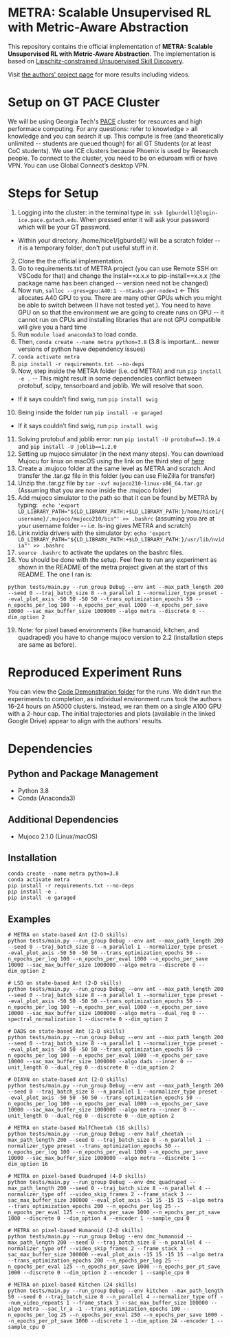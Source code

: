 # METRA: Scalable Unsupervised RL with Metric-Aware Abstraction

This repository contains the official implementation of **METRA: Scalable Unsupervised RL with Metric-Aware Abstraction**.
The implementation is based on
[Lipschitz-constrained Unsupervised Skill Discovery](https://github.com/seohongpark/LSD).

Visit [the authors' project page](https://seohong.me/projects/metra/) for more results including videos.


# Setup on GT PACE Cluster
We will be using Georgia Tech's [PACE](https://gatech.service-now.com/home?id=kb_article_view&sysparm_article=KB0042102) cluster for resources and high performace computing.
For any questions: refer to knowledge > all knowledge and you can search it up. This compute is free (and theoretically unlimited -- students are queued though) for all GT Students (or at least CoC students). We use ICE clusters because Phoenix is used by Research people. To connect to the cluster, you need to be on eduroam wifi or have VPN. You can use Global Connect’s desktop VPN.

# Steps for Setup
1.  Logging into the cluster:
in the terminal type in: `ssh [gburdell]@login-ice.pace.gatech.edu`. When pressed enter it will ask your password which will be your GT password. 
- Within your directory, /home/hice1/[gburdell]/ will be a scratch folder -- it is a temporary folder, don't put useful stuff in it.

2. Clone the the official implementation.
3. Go to requirements.txt of METRA project (you can use Remote SSH on VSCode for that) and change the instal==x.x.x to pip-install==x.x.x (the package name has been changed -- version need not be changed)
4. Now run, `salloc --gres=gpu:A40:1 --ntasks-per-node=1` ← This allocates A40 GPU to you. There are many other GPUs which you might be able to switch between (I have not tested yet.). You need to have GPU on so that the environment we are going to create runs on GPU -- it cannot run on CPUs and installing libraries that are not GPU compatible will give you a hard time
5. Run `module load anaconda3` to load conda.
6.  Then, `conda create --name metra python=3.8` (3.8 is important… newer versions of python have dependency issues)
7.   `conda activate metra`
8.   `pip install -r requirements.txt --no-deps`
9.   Now, step inside the METRA folder (i.e. cd METRA) and run `pip install -e .` -- This might result in some dependencies conflict between protobuf, scipy, tensorboard and joblib. We will resolve that soon.
- If it says couldn’t find swig, run `pip install swig`

10. Being inside the folder run `pip install -e garaged`
- If it says couldn’t find swig, run `pip install swig`

11. Solving protobuf and joblib error: run `pip install -U protobuf==3.19.4` and `pip install -U joblib==1.2.0`
12. Setting up mujoco simulator (in the next many steps). You can download Mujocu for linux on macOS using the link on the third step of [here](https://gist.github.com/saratrajput/60b1310fe9d9df664f9983b38b50d5da)
13.  Create a .mujoco folder at the same level as METRA and scratch. And transfer the .tar.gz file in this folder (you can use FileZilla for transfer)
14.  Unzip the .tar.gz file by `tar -xvf mujoco210-linux-x86_64.tar.gz` (Assuming that you are now inside the .mujoco folder)
15.  Add mujoco simulator to the path so that it can be found by METRA by typing: ` echo 'export LD_LIBRARY_PATH="${LD_LIBRARY_PATH:+$LD_LIBRARY_PATH:}/home/hice1/{username}/.mujoco/mujoco210/bin"' >> .bashrc` (assuming you are at your username folder -- i.e. ls-ing gives METRA and scratch)
16.  Link nvidia drivers with the simulator by: `echo 'export LD_LIBRARY_PATH="${LD_LIBRARY_PATH:+$LD_LIBRARY_PATH:}/usr/lib/nvidia"' >> .bashrc`
17. `source .bashrc` to activate the updates on the bashrc files.
18. You should be done with the setup. Feel free to run any experiment as shown in the README of the metra project given at the start of this README. The one I ran is:
```
python tests/main.py --run_group Debug --env ant --max_path_length 200 --seed 0 --traj_batch_size 8 --n_parallel 1 --normalizer_type preset --eval_plot_axis -50 50 -50 50 --trans_optimization_epochs 50 --n_epochs_per_log 100 --n_epochs_per_eval 1000 --n_epochs_per_save 10000 --sac_max_buffer_size 1000000 --algo metra --discrete 0 --dim_option 2
```

19. Note: for pixel based environments (like humanoid, kitchen, and quadraped) you have to change mujoco version to 2.2 (installation steps are same as before).

# Reproduced Experiment Runs
You can view the [Code Demonstration folder](https://drive.google.com/drive/folders/1cmt6VuAH89VTA2ug0ZBflqTvUKEzJ7lO?usp=sharing) for the runs. We didn’t run the experiments to completion, as individual environment runs took the authors 16-24 hours on A5000 clusters. Instead, we ran them on a single A100 GPU with a 2-hour cap. The initial trajectories and plots (available in the linked Google Drive) appear to align with the authors' results.

# Dependencies
## Python and Package Management
- Python 3.8
- Conda (Anaconda3)


## Additional Dependencies
- Mujoco 2.1.0 (Linux/macOS)

## Installation

```
conda create --name metra python=3.8
conda activate metra
pip install -r requirements.txt --no-deps
pip install -e .
pip install -e garaged
```

## Examples

```
# METRA on state-based Ant (2-D skills)
python tests/main.py --run_group Debug --env ant --max_path_length 200 --seed 0 --traj_batch_size 8 --n_parallel 1 --normalizer_type preset --eval_plot_axis -50 50 -50 50 --trans_optimization_epochs 50 --n_epochs_per_log 100 --n_epochs_per_eval 1000 --n_epochs_per_save 10000 --sac_max_buffer_size 1000000 --algo metra --discrete 0 --dim_option 2

# LSD on state-based Ant (2-D skills)
python tests/main.py --run_group Debug --env ant --max_path_length 200 --seed 0 --traj_batch_size 8 --n_parallel 1 --normalizer_type preset --eval_plot_axis -50 50 -50 50 --trans_optimization_epochs 50 --n_epochs_per_log 100 --n_epochs_per_eval 1000 --n_epochs_per_save 10000 --sac_max_buffer_size 1000000 --algo metra --dual_reg 0 --spectral_normalization 1 --discrete 0 --dim_option 2

# DADS on state-based Ant (2-D skills)
python tests/main.py --run_group Debug --env ant --max_path_length 200 --seed 0 --traj_batch_size 8 --n_parallel 1 --normalizer_type preset --eval_plot_axis -50 50 -50 50 --trans_optimization_epochs 50 --n_epochs_per_log 100 --n_epochs_per_eval 1000 --n_epochs_per_save 10000 --sac_max_buffer_size 1000000 --algo dads --inner 0 --unit_length 0 --dual_reg 0 --discrete 0 --dim_option 2

# DIAYN on state-based Ant (2-D skills)
python tests/main.py --run_group Debug --env ant --max_path_length 200 --seed 0 --traj_batch_size 8 --n_parallel 1 --normalizer_type preset --eval_plot_axis -50 50 -50 50 --trans_optimization_epochs 50 --n_epochs_per_log 100 --n_epochs_per_eval 1000 --n_epochs_per_save 10000 --sac_max_buffer_size 1000000 --algo metra --inner 0 --unit_length 0 --dual_reg 0 --discrete 0 --dim_option 2

# METRA on state-based HalfCheetah (16 skills)
python tests/main.py --run_group Debug --env half_cheetah --max_path_length 200 --seed 0 --traj_batch_size 8 --n_parallel 1 --normalizer_type preset --trans_optimization_epochs 50 --n_epochs_per_log 100 --n_epochs_per_eval 1000 --n_epochs_per_save 10000 --sac_max_buffer_size 1000000 --algo metra --discrete 1 --dim_option 16

# METRA on pixel-based Quadruped (4-D skills)
python tests/main.py --run_group Debug --env dmc_quadruped --max_path_length 200 --seed 0 --traj_batch_size 8 --n_parallel 4 --normalizer_type off --video_skip_frames 2 --frame_stack 3 --sac_max_buffer_size 300000 --eval_plot_axis -15 15 -15 15 --algo metra --trans_optimization_epochs 200 --n_epochs_per_log 25 --n_epochs_per_eval 125 --n_epochs_per_save 1000 --n_epochs_per_pt_save 1000 --discrete 0 --dim_option 4 --encoder 1 --sample_cpu 0

# METRA on pixel-based Humanoid (2-D skills)
python tests/main.py --run_group Debug --env dmc_humanoid --max_path_length 200 --seed 0 --traj_batch_size 8 --n_parallel 4 --normalizer_type off --video_skip_frames 2 --frame_stack 3 --sac_max_buffer_size 300000 --eval_plot_axis -15 15 -15 15 --algo metra --trans_optimization_epochs 200 --n_epochs_per_log 25 --n_epochs_per_eval 125 --n_epochs_per_save 1000 --n_epochs_per_pt_save 1000 --discrete 0 --dim_option 2 --encoder 1 --sample_cpu 0

# METRA on pixel-based Kitchen (24 skills)
python tests/main.py --run_group Debug --env kitchen --max_path_length 50 --seed 0 --traj_batch_size 8 --n_parallel 4 --normalizer_type off --num_video_repeats 1 --frame_stack 3 --sac_max_buffer_size 100000 --algo metra --sac_lr_a -1 --trans_optimization_epochs 100 --n_epochs_per_log 25 --n_epochs_per_eval 250 --n_epochs_per_save 1000 --n_epochs_per_pt_save 1000 --discrete 1 --dim_option 24 --encoder 1 --sample_cpu 0
```
